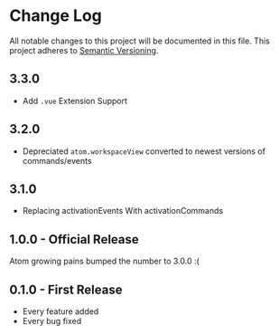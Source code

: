 # Change Log
All notable changes to this project will be documented in this file.
This project adheres to [Semantic Versioning](http://semver.org/).

## 3.3.0
- Add `.vue` Extension Support

## 3.2.0
- Depreciated `atom.workspaceView` converted to newest versions of commands/events

## 3.1.0
- Replacing activationEvents With activationCommands

## 1.0.0 - Official Release

Atom growing pains bumped the number to 3.0.0 :(

## 0.1.0 - First Release
* Every feature added
* Every bug fixed

